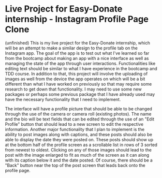 # Live Project for Easy-Donate internship - Instagram Profile Page Clone

(unfinished)
This is my live project for the Easy-Donate internship, which will be an 
attempt to make a similar design to the profile tab on the Instagram app. 
The goal of the app is to test out what I've learned so far from the 
bootcamp about making an app with a nice interface as well as managing the 
state of the app through user interactions. Functionalities like editing 
text should be similar to what I have experience in the bootcamp and TDD 
course. In addition to that, this project will involve the uploading of 
images as well from the device the app operates on which will be a bit 
different than what I have worked on previously so that may require some 
research to get down that functionality. I may need to use some new packages
or perhaps some previous package that I have already used may have the
necessary functionality that I need to implement. 

The interface will have a profile picture that should be able to be changed 
through the use of the camera or camera roll (existing photos). The name 
and the bio will be text fields that can be edited through the use of an 
"Edit Profile" button that should lead to a new screen to edit the 
respective information. Another major functionality that I plan to 
implement is the ability to post images along with captions, and these 
posts should also be able to display the date they were posted on. These 
posts should show up at the bottom half of the profile screen as a 
scrollable list in rows of 3 sorted from newest to oldest. Clicking on any 
of those images should lead to the post with the image enlarged to fit as 
much of the screen as it can along with its caption below it and the date 
posted. Of course, there should be a "Back" button near the top of the post 
screen that leads back onto the profile page.
